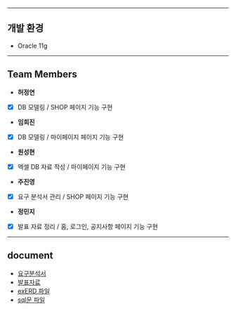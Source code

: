 
---

## 개발 환경
* Oracle 11g

---

## Team Members
* **허정연**
- [x] DB 모델링 / SHOP 페이지 기능 구현
* **임희진**
- [x] DB 모델링 / 마이페이지 페이지 기능 구현
* **원성현**
- [x] 엑셀 DB 자료 작성 / 마이페이지 기능 구현
* **주진영**
- [x] 요구 분석서 관리 / SHOP 페이지 기능 구현
* **정민지**
- [x] 발표 자료 정리 / 홈, 로그인, 공지사항 페이지 기능 구현



---
## document
* [요구분석서](https://github.com/heojeongyeon/Kream/blob/main/%EC%9A%94%EA%B5%AC%EB%B6%84%EC%84%9D%EC%84%9C_KREAM.pdf)
* [발표자료](https://github.com/heojeongyeon/Kream/blob/main/PPT_Kream.pptx) 
* [exERD 파일](https://github.com/heojeongyeon/Kream/blob/main/KREAM.exerd)
* [sql문 파일](https://github.com/heojeongyeon/Kream/tree/main/sql)
